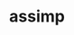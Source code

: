---
title: "assimp"
layout: cache
categories: [package, develop-2024-02-25]
meta: {"versions": ["5.3.1"], "compilers": ["gcc@=11.1.0", "gcc@=11.4.0"], "oss": ["ubuntu20.04"], "platforms": ["linux"], "targets": ["x86_64_v3"], "stacks": ["data-vis-sdk", "e4s", "root"], "num_specs": 2, "num_specs_by_stack": {"root": 2, "data-vis-sdk": 1, "e4s": 1}}
spec_details: [{"hash": "vp5dnour2pktb7h35454snzl36msq4va", "compiler": "gcc@=11.1.0", "versions": ["5.3.1"], "os": "ubuntu20.04", "platform": "linux", "target": "x86_64_v3", "variants": ["build_system=cmake", "build_type=Release", "generator=make", "~ipo", "+shared"], "stacks": ["root", "data-vis-sdk"], "size": "-", "tarball": "https://binaries.spack.io/develop-2024-02-25/build_cache/linux-ubuntu20.04-x86_64_v3/gcc-11.1.0/assimp-5.3.1/linux-ubuntu20.04-x86_64_v3-gcc-11.1.0-assimp-5.3.1-vp5dnour2pktb7h35454snzl36msq4va.spack"}, {"hash": "nqq23pz5i6dtuobtw7ahh76igb6klhfq", "compiler": "gcc@=11.4.0", "versions": ["5.3.1"], "os": "ubuntu20.04", "platform": "linux", "target": "x86_64_v3", "variants": ["build_system=cmake", "build_type=Release", "generator=make", "~ipo", "+shared"], "stacks": ["e4s", "root"], "size": "-", "tarball": "https://binaries.spack.io/develop-2024-02-25/build_cache/linux-ubuntu20.04-x86_64_v3/gcc-11.4.0/assimp-5.3.1/linux-ubuntu20.04-x86_64_v3-gcc-11.4.0-assimp-5.3.1-nqq23pz5i6dtuobtw7ahh76igb6klhfq.spack"}]
---